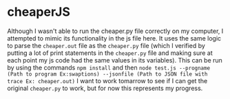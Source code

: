 # cheaperJS

Although I wasn't able to run the cheaper.py file correctly on my computer, I attempted to mimic its functionality in the js file here. It uses the same logic to parse the `cheaper.out` file as the `cheaper.py` file (which I verified by putting a lot of print statements in the `cheaper.py` file and making sure at each point my js code had the same values in its variables). This can be run by using the commands `npm install` and then ```node test.js --progname (Path to program Ex:swaptions) --jsonfile (Path to JSON file with trace Ex: cheaper.out)``` I want to work tomarrow to see if I can get the original `cheaper.py` to work, but for now this represents my progress.
